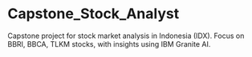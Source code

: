 # Capstone_Stock_Analyst
Capstone project for stock market analysis in Indonesia (IDX).  Focus on BBRI, BBCA, TLKM stocks, with insights using IBM Granite AI.
